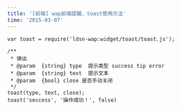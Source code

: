 ```yaml
---
title: '[前端] wap前端提醒，toast使用方法'
time: '2015-03-07'
---
```



    
    var toast = require('ldsn-wap:widget/toast/toast.js');
    
    /**
     * 弹出
     * @param  {string} type  提示类型 success tip error
     * @param  {string} text  提示文本
     * @param  {bool} close 是否手动关闭
     */
    toast(type, text, close);
    toast('seccess', '操作成功！', false)
